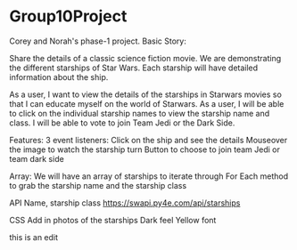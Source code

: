# Group10Project
Corey and Norah's phase-1 project. 
Basic Story:

Share the details of a classic science fiction movie. We are demonstrating the different starships of Star Wars. Each starship will have detailed information about the ship.

As a user, I want to view the details of the starships in Starwars movies so that I can educate myself on the world of Starwars. As a user, I will be able to click on the individual starship names to view the starship name and class. I will be able to vote to join Team Jedi or the Dark Side.

Features: 3 event listeners: Click on the ship and see the details Mouseover the image to watch the starship turn Button to choose to join team Jedi or team dark side

Array: We will have an array of starships to iterate through For Each method to grab the starship name and the starship class

API Name, starship class https://swapi.py4e.com/api/starships

CSS Add in photos of the starships Dark feel Yellow font

this is an edit 